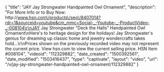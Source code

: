 {
    "title": "JAY Jay Strongwater Handpainted Owl Ornament",
    "description": "For More Info or to Buy Now: http:\/\/www.hsn.com\/products\/seo\/8407014?rdr=1&sourceid=youtube&cm_mmc=Social-_-Youtube-_-ProductVideo-_-008104\r\nJAY Jay Strongwater \"Deck the Halls\" Handpainted Owl Ornament\nHere's to heritage design for the holidays! Jay Strongwater's genius for dreaming up classic home and jewelry wondercrafts takes hold...\r\nPrices shown on the previously recorded video may not represent the current price.  View hsn.com to view the current selling price. HSN Item #008104",
    "videoid": "112329882",
    "date_created": "1500392561",
    "date_modified": "1503416437",
    "type": "captivate",
    "layout": "video",
    "url": "\/v\/jay-jay-strongwater-handpainted-owl-ornament\/112329882"
}